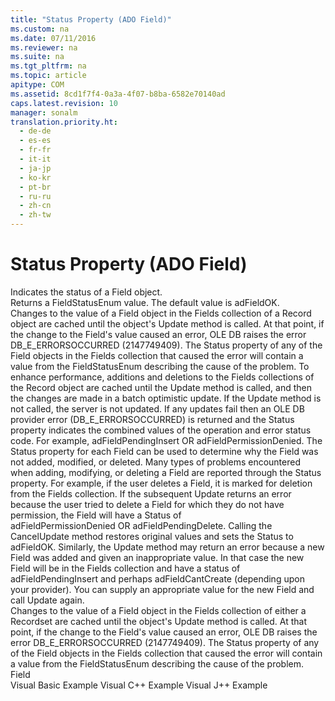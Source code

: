 ```yaml
---
title: "Status Property (ADO Field)"
ms.custom: na
ms.date: 07/11/2016
ms.reviewer: na
ms.suite: na
ms.tgt_pltfrm: na
ms.topic: article
apitype: COM
ms.assetid: 8cd1f7f4-0a3a-4f07-b8ba-6582e70140ad
caps.latest.revision: 10
manager: sonalm
translation.priority.ht: 
  - de-de
  - es-es
  - fr-fr
  - it-it
  - ja-jp
  - ko-kr
  - pt-br
  - ru-ru
  - zh-cn
  - zh-tw
---
```

# Status Property (ADO Field)
<?xml version="1.0" encoding="utf-8"?>
<developerReferenceWithoutSyntaxDocument xmlns="http://ddue.schemas.microsoft.com/authoring/2003/5" xmlns:xlink="http://www.w3.org/1999/xlink" xmlns:xsi="http://www.w3.org/2001/XMLSchema-instance" xsi:schemaLocation="http://ddue.schemas.microsoft.com/authoring/2003/5 http://dduestorage.blob.core.windows.net/ddueschema/developer.xsd">
  <introduction>
    <para>Indicates the status of a <legacyLink xlink:href="b10a72fc-3c4b-4186-a70b-993dc9f7a092">Field</legacyLink> object.</para>
  </introduction>
  <section>
    <title>Return Value</title>
    <content>
      <para>Returns a <legacyLink xlink:href="e06da1e2-303f-41b2-a3b0-61e233da152c">FieldStatusEnum</legacyLink> value. The default value is <legacyBold>adFieldOK</legacyBold>.</para>
    </content>
  </section>
  <languageReferenceRemarks>
    <content />
    <sections>
      <section>
        <title>Record Field Status</title>
        <content>
          <para>Changes to the value of a <legacyBold>Field</legacyBold> object in the Fields collection of a <legacyLink xlink:href="db83ed2c-a8e3-460c-8682-64667e4d5d01">Record</legacyLink> object are cached until the object's <legacyLink xlink:href="6b2a9c31-1a7e-40db-8a53-30720d0f6cc1">Update</legacyLink> method is called. At that point, if the change to the Field's value caused an error, OLE DB raises the error <legacyBold>DB_E_ERRORSOCCURRED</legacyBold> (2147749409). The Status property of any of the <legacyBold>Field</legacyBold> objects in the <legacyBold>Fields</legacyBold> collection that caused the error will contain a value from the <legacyLink xlink:href="e06da1e2-303f-41b2-a3b0-61e233da152c">FieldStatusEnum</legacyLink> describing the cause of the problem.</para>
          <para>To enhance performance, additions and deletions to the <legacyLink xlink:href="7c371474-b88f-4730-afa5-44163a0488d5">Fields</legacyLink> collections of the <legacyBold>Record</legacyBold> object are cached until the <legacyBold>Update</legacyBold> method is called, and then the changes are made in a batch optimistic update. If the <legacyBold>Update</legacyBold> method is not called, the server is not updated. If any updates fail then an OLE DB provider error (DB_E_ERRORSOCCURRED) is returned and the <legacyBold>Status</legacyBold> property indicates the combined values of the operation and error status code. For example, <legacyBold>adFieldPendingInsert</legacyBold> <legacyBold>OR</legacyBold> <legacyBold>adFieldPermissionDenied</legacyBold>. The <legacyBold>Status</legacyBold> property for each <legacyBold>Field</legacyBold> can be used to determine why the <legacyBold>Field</legacyBold> was not added, modified, or deleted.</para>
          <para>Many types of problems encountered when adding, modifying, or deleting a <legacyBold>Field</legacyBold> are reported through the <legacyBold>Status</legacyBold> property. For example, if the user deletes a <legacyBold>Field</legacyBold>, it is marked for deletion from the <legacyBold>Fields</legacyBold> collection. If the subsequent <legacyBold>Update</legacyBold> returns an error because the user tried to delete a <legacyBold>Field</legacyBold> for which they do not have permission, the <legacyBold>Field</legacyBold> will have a <legacyBold>Status</legacyBold> of <legacyBold>adFieldPermissionDenied</legacyBold> <legacyBold>OR</legacyBold> <legacyBold>adFieldPendingDelete</legacyBold>. Calling the <legacyLink xlink:href="eaa856cc-c786-462e-890c-c896261b1741">CancelUpdate</legacyLink> method restores original values and sets the <legacyBold>Status</legacyBold> to <legacyBold>adFieldOK</legacyBold>.</para>
          <para>Similarly, the <legacyBold>Update</legacyBold> method may return an error because a new <legacyBold>Field</legacyBold> was added and given an inappropriate value. In that case the new <legacyBold>Field</legacyBold> will be in the <legacyBold>Fields</legacyBold> collection and have a status of <legacyBold>adFieldPendingInsert</legacyBold> and perhaps <legacyBold>adFieldCantCreate</legacyBold> (depending upon your provider). You can supply an appropriate value for the new <legacyBold>Field</legacyBold> and call <legacyBold>Update</legacyBold> again.</para>
        </content>
      </section>
      <section>
        <title>Recordset Field Status</title>
        <content>
          <para>Changes to the value of a <legacyBold>Field</legacyBold> object in the Fields collection of either a <legacyLink xlink:href="ede1415f-c3df-4cc5-a05b-2576b2b84b60">Recordset</legacyLink> are cached until the object's <legacyLink xlink:href="6b2a9c31-1a7e-40db-8a53-30720d0f6cc1">Update</legacyLink> method is called. At that point, if the change to the Field's value caused an error, OLE DB raises the error <legacyBold>DB_E_ERRORSOCCURRED</legacyBold> (2147749409). The Status property of any of the <legacyBold>Field</legacyBold> objects in the <legacyBold>Fields</legacyBold> collection that caused the error will contain a value from the <legacyLink xlink:href="e06da1e2-303f-41b2-a3b0-61e233da152c">FieldStatusEnum</legacyLink> describing the cause of the problem.</para>
        </content>
      </section>
    </sections>
  </languageReferenceRemarks>
  <section>
    <title>Applies To</title>
    <content>
      <para>
        <link xlink:href="b10a72fc-3c4b-4186-a70b-993dc9f7a092">Field</link>
      </para>
    </content>
  </section>
  <relatedTopics>
<link xlink:href="fdd09b60-39c7-44be-8008-e891a031f80e">Visual Basic Example</link>
<link xlink:href="194ce221-49bd-4474-ba34-91453d329381">Visual C++ Example</link>
<link xlink:href="d35cb991-2c5b-4d91-bc07-62104242cae7">Visual J++ Example</link>
</relatedTopics>
</developerReferenceWithoutSyntaxDocument>